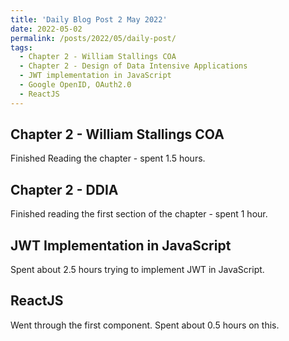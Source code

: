```yaml
---
title: 'Daily Blog Post 2 May 2022'
date: 2022-05-02
permalink: /posts/2022/05/daily-post/
tags:
  - Chapter 2 - William Stallings COA
  - Chapter 2 - Design of Data Intensive Applications
  - JWT implementation in JavaScript
  - Google OpenID, OAuth2.0
  - ReactJS
---
```


## Chapter 2 - William Stallings COA
Finished Reading the chapter - spent 1.5 hours.

## Chapter 2 - DDIA
Finished reading the first section of the chapter - spent 1 hour.

## JWT Implementation in JavaScript
Spent about 2.5 hours trying to implement JWT in JavaScript.

## ReactJS
Went through the first component. Spent about 0.5 hours on this.
